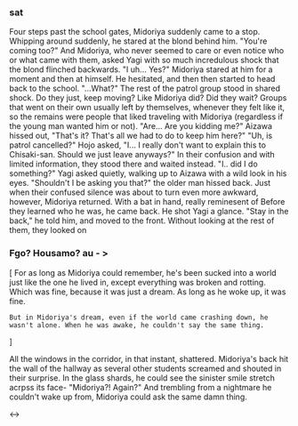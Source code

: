 ### sat
Four steps past the school gates, Midoriya suddenly came to a stop. Whipping around suddenly, he stared at the blond behind him.
"You're coming too?"
And Midoriya, who never seemed to care or even notice who or what came with them, asked Yagi with so much incredulous shock that the blond flinched backwards. 
"I uh... Yes?"
Midoriya stared at him for a moment and then at himself. He hesitated, and then then started to head back to the school.
"...What?" 
The rest of the patrol group stood in shared shock. Do they just, keep moving? Like Midoriya did? Did they wait? Groups that went on their own usually left by themselves, whenever they felt like it, so the remains were people that liked traveling with Midoriya (regardless if the young man wanted him or not). 
"Are... Are you kidding me?" Aizawa hissed out, "That's it? That's all we had to do to keep him here?"
"Uh, is patrol cancelled?" Hojo asked, "I... I really don't want to explain this to Chisaki-san. Should we just leave anyways?"
In their confusion and with limited information, they stood there and waited instead.
"I.. did I do something?" Yagi asked quietly, walking up to Aizawa with a wild look in his eyes.
"Shouldn't I be asking you that?" the older man hissed back.
Just when their confused silence was about to turn even more awkward, however, Midoriya returned. With a bat in hand, really reminesent of Before they learned who he was, he came back. He shot Yagi a glance.
"Stay in the back," he told him, and moved to the front. Without looking at the rest of them, they looked on 


### Fgo? Housamo? au - > 

[ 
    For as long as Midoriya could remember, he's been sucked into a world just like the one he lived in, except everything was broken and rotting. Which was fine, because it was just a dream. As long as he woke up, it was fine.

    But in Midoriya's dream, even if the world came crashing down, he wasn't alone. When he was awake, he couldn't say the same thing.

]

All the windows in the corridor, in that instant, shattered. Midoriya's back hit the wall of the hallway as several other students screamed and shouted in their surprise. In the glass shards, he could see the sinister smile stretch acrpss its face-
"Midoriya?! Again?"
And trembling from a nightmare he couldn't wake up from, Midoriya could ask the same damn thing.

<->


